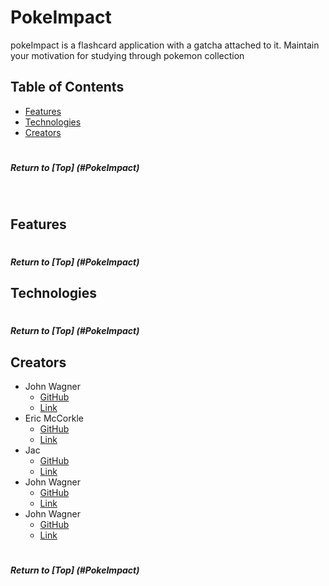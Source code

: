 # PokeImpact

pokeImpact is a flashcard application with a gatcha attached to it. Maintain your motivation for studying through pokemon collection

## Table of Contents
- [Features](#features)
- [Technologies](#technologies)
- [Creators](#creators)

#
##### Return to [Top] (#PokeImpact)
<br>



## Features

#
##### Return to [Top] (#PokeImpact)

## Technologies

#
##### Return to [Top] (#PokeImpact)

## Creators
 - John Wagner
    - <a href="github.com/jwagner988">GitHub</a>
    - <a href="linkedin.com/in/jwagner988">Link</a>
 - Eric McCorkle
    - <a href="github.com/jwagner988">GitHub</a>
    - <a href="linkedin.com/in/jwagner988">Link</a>
 - Jac
    - <a href="github.com/jwagner988">GitHub</a>
    - <a href="linkedin.com/in/jwagner988">Link</a>
 - John Wagner
    - <a href="github.com/jwagner988">GitHub</a>
    - <a href="linkedin.com/in/jwagner988">Link</a>
 - John Wagner
    - <a href="github.com/jwagner988">GitHub</a>
    - <a href="linkedin.com/in/jwagner988">Link</a>

#
##### Return to [Top] (#PokeImpact)